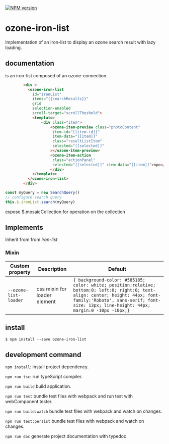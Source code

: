 [![NPM version][npm-image]][npm-url]

# ozone-iron-list

Implementation of an iron-list to display an ozone search result with lazy loading.

## documentation

 <ozone-iron-list> is an iron-list composed of an ozone-connection.

 ```html
         <div >
           <ozone-iron-list
             id="ironList"
             items="{{searchResults}}"
             grid
             selection-enabled
             scroll-target="scrollTheshold">
             <template>
                 <div class="item">
                     <ozone-item-preview class="photoContent"
                      item-id="[[item.id]]"
                      item-data="[[item]]"
                      class="resultListItem"
                      selected="[[selected]]"
                     ></ozone-item-preview>
                     <ozone-item-action
                      class="actionPanel"
                      selected="[[selected]]" item-data="[[item]]">npo</ozone-item-action>
                     </div>
             </template>
           </ozone-iron-list>
         </div>
 ```
 ``` javascript
 const myQuery = new SearchQuery()
 // configure search query
 this.$.ironList.search(myQuery)
 ```
 expose $.mosaicCollection for operation on the collection

## Implements

Inherit from from  *iron-list*

  ### Mixin
  Custom property | Description | Default
  ----------------|-------------|----------
  `--ozone-list-loader`  | css mixin for loader element | `{ background-color: #585185; color: white; position:relative; bottom:0; left:0; right:0; text-align: center; height: 44px; font-family:'Roboto', sans-serif; font-size: 13px; line-height: 44px; margin:0 -10px -10px;}`


 ## install

 ```
 $ npm install --save ozone-iron-list
 ```


## development command

`npm install`: install project dependency.

`npm run tsc`: run typeScript compiler.

`npm run build` build application.

`npm run test` bundle test files with webpack and run test with webComponent tester.

`npm run build:watch` bundle test files with webpack and watch on changes.

`npm run test:persist` bundle test files with webpack and watch on changes.

`npm run doc` generate project documentation with typedoc.


[npm-image]: https://badge.fury.io/js/ozone-iron-list.svg
[npm-url]: https://npmjs.org/package/ozone-iron-list
